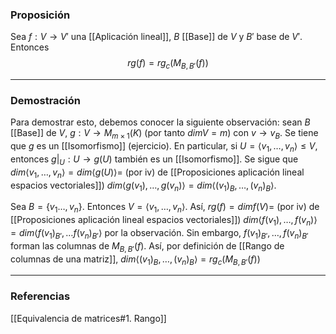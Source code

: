 ### Proposición

Sea $f: V \rightarrow V'$ una [[Aplicación lineal]], $B$ [[Base]] de $V$ y $B'$ base de $V'$. Entonces
$$rg(f) = rg_c(M_{B, B'} (f))$$

---
### Demostración

Para demostrar esto, debemos conocer la siguiente observación: sean $B$ [[Base]] de $V$,  $g: V \rightarrow M_{m\times 1} (K)$ (por tanto $dimV = m$) con $v \rightarrow v_B$. Se tiene que $g$ es un [[Isomorfismo]] (ejercicio). En particular, si $U = \langle v_1, \dots, v_n \rangle \le V$, entonces $\left.g\right|_U : U \rightarrow g(U)$ también es un [[Isomorfismo]]. Se sigue que $dim \langle v_1, \dots, v_n \rangle = dim \langle g(U) \rangle =$ (por iv) de [[Proposiciones aplicación lineal espacios vectoriales]]) $dim \langle g(v_1), \dots, g(v_n) \rangle = dim \langle (v_1)_B, \dots, (v_n)_B \rangle$.

Sea $B = \{v_1 \dots, v_n\}$. Entonces $V = \langle v_1, \dots, v_n \rangle$. Así, $rg(f) = dim f(V) =$ (por iv) de [[Proposiciones aplicación lineal espacios vectoriales]]) $dim \langle f(v_1), \dots, f(v_n) \rangle = dim\langle f(v_1)_{B'}, \dots f(v_n)_{B'} \rangle$ por la observación. Sin embargo, $f(v_1)_{B'}, \dots, f(v_n)_{B'}$ forman las columnas de $M_{B,B'} (f)$. Así, por definición de [[Rango de columnas de una matriz]], $dim \langle (v_1)_B, \dots, (v_n)_B \rangle = rg_c(M_{B,B'}(f))$

---
### Referencias

[[Equivalencia de matrices#1. Rango]]